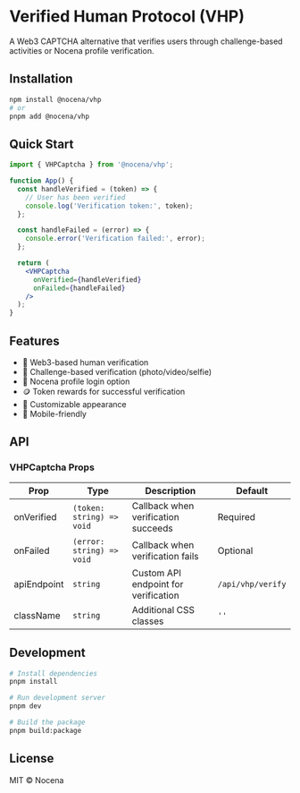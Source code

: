 # Verified Human Protocol (VHP)

A Web3 CAPTCHA alternative that verifies users through challenge-based activities or Nocena profile verification.

## Installation

```bash
npm install @nocena/vhp
# or
pnpm add @nocena/vhp
```

## Quick Start

```jsx
import { VHPCaptcha } from '@nocena/vhp';

function App() {
  const handleVerified = (token) => {
    // User has been verified
    console.log('Verification token:', token);
  };

  const handleFailed = (error) => {
    console.error('Verification failed:', error);
  };

  return (
    <VHPCaptcha
      onVerified={handleVerified}
      onFailed={handleFailed}
    />
  );
}
```

## Features

- 🔐 Web3-based human verification
- 📸 Challenge-based verification (photo/video/selfie)
- 👤 Nocena profile login option
- 🪙 Token rewards for successful verification
- 🎨 Customizable appearance
- 📱 Mobile-friendly

## API

### VHPCaptcha Props

| Prop | Type | Description | Default |
|------|------|-------------|---------|
| onVerified | `(token: string) => void` | Callback when verification succeeds | Required |
| onFailed | `(error: string) => void` | Callback when verification fails | Optional |
| apiEndpoint | `string` | Custom API endpoint for verification | `/api/vhp/verify` |
| className | `string` | Additional CSS classes | `''` |

## Development

```bash
# Install dependencies
pnpm install

# Run development server
pnpm dev

# Build the package
pnpm build:package
```

## License

MIT © Nocena